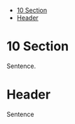 
-   <a href="#10-section" id="toc-10-section">10 Section</a>
-   <a href="#header" id="toc-header">Header</a>

# 10 Section

Sentence.

# Header

Sentence
